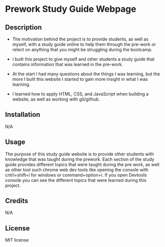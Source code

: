# Prework Study Guide Webpage

## Description

- The motivation behind the project is to provide students, as well as myself, with a study guide online to help them through the pre-work or relect on anything that you might be struggling during the bootcamp.

- I built this project to give myself and other students a study guide that contains information that was learned in the pre-work.

- At the start I had many questions about the things I was learning, but the more I built this website I started to gain more insight in what I was learning.

- I learned how to apply HTML, CSS, and JavaScript when building a website, as well as working with git/github.


## Installation

N/A

## Usage

The purpose of this study guide website is to provide other students with knowledge that was taught during the prework. Each section of the study guide provides different topics that were taught during the pre work, as well as other tool such chrome web dev tools like opening the console with cntrl+shift+i for windows or command+option+i. If you open Devtools console you can see the different topics that were learned during this project.

## Credits

N/A

## License

MIT license

